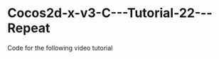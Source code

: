 Cocos2d-x-v3-C---Tutorial-22---Repeat
=====================================

Code for the following video tutorial 
